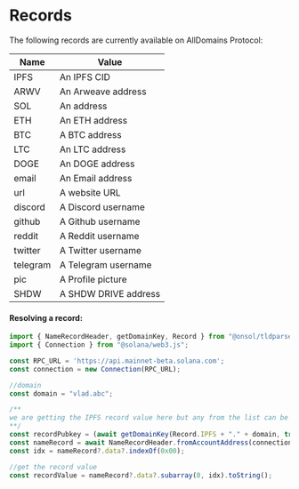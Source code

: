 # Records

The following records are currently available on AllDomains Protocol:

| Name     | Value                |
| -------- | -------------------- |
| IPFS     | An IPFS CID          |
| ARWV     | An Arweave address   |
| SOL      | An address           |
| ETH      | An ETH address       |
| BTC      | A BTC address        |
| LTC      | An LTC address       |
| DOGE     | An DOGE address      |
| email    | An Email address     |
| url      | A website URL        |
| discord  | A Discord username   |
| github   | A Github username    |
| reddit   | A Reddit username    |
| twitter  | A Twitter username   |
| telegram | A Telegram username  |
| pic      | A Profile picture    |
| SHDW     | A SHDW DRIVE address |



#### Resolving a record:

```typescript
import { NameRecordHeader, getDomainKey, Record } from "@onsol/tldparser";
import { Connection } from "@solana/web3.js";

const RPC_URL = 'https://api.mainnet-beta.solana.com';
const connection = new Connection(RPC_URL);

//domain
const domain = "vlad.abc";

/**
we are getting the IPFS record value here but any from the list can be used
**/
const recordPubkey = (await getDomainKey(Record.IPFS + "." + domain, true)).pubkey
const nameRecord = await NameRecordHeader.fromAccountAddress(connection, recordPubkey);
const idx = nameRecord?.data?.indexOf(0x00);

//get the record value
const recordValue = nameRecord?.data?.subarray(0, idx).toString();
```
